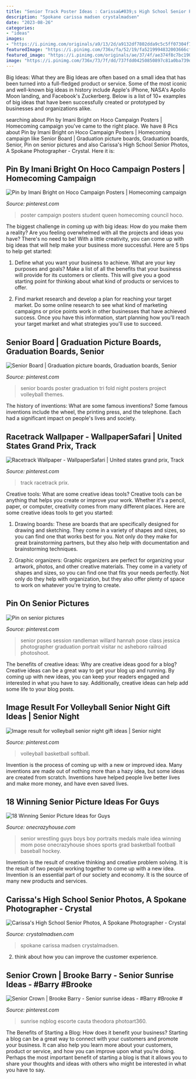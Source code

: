 ```yaml
---
title: "Senior Track Poster Ideas : Carissa&#039;s High School Senior Photos, A Spokane Photographer"
description: "Spokane carissa madsen crystalmadsen"
date: "2023-08-26"
categories:
- "ideas"
images:
- "https://i.pinimg.com/originals/a9/13/2d/a9132df7802dda9c5c5ff07304f74513.jpg"
featuredImage: "https://i.pinimg.com/736x/fa/52/19/fa5219994832003666cf5e602d40c381.jpg"
featured_image: "https://i.pinimg.com/originals/ae/37/4f/ae374f8c7bc190713a16d7bcf41877b4.jpg"
image: "https://i.pinimg.com/736x/73/7f/dd/737fdd04250850897c81a0ba739d9ed1.jpg"
---
```



Big Ideas: What they are
Big Ideas are often based on a small idea that has been turned into a full-fledged product or service. Some of the most iconic and well-known big ideas in history include Apple's iPhone, NASA's Apollo Moon landing, and Facebook's Zuckerberg. 
Below is a list of 10+ examples of big ideas that have been successfully created or prototyped by businesses and organizations alike.

	

		
searching about Pin by Imani Bright on Hoco Campaign Posters | Homecoming campaign you've came to the right place. We have 8 Pics about Pin by Imani Bright on Hoco Campaign Posters | Homecoming campaign like Senior Board | Graduation picture boards, Graduation boards, Senior, Pin on senior pictures and also Carissa&#039;s High School Senior Photos, A Spokane Photographer - Crystal. Here it is:
		
    
## Pin By Imani Bright On Hoco Campaign Posters | Homecoming Campaign

<img loading=lazy src="https://i.pinimg.com/736x/68/b2/b0/68b2b0c3bc79873cb4f09aaccd03b8f5--campaign-posters.jpg" onerror="this.onerror=null;this.src='https://tse2.mm.bing.net/th?id=OIP.e16s5p5YMIsu7Io56pRr8wHaNK&amp;pid=15.1';" alt="Pin by Imani Bright on Hoco Campaign Posters | Homecoming campaign">

_Source: pinterest.com_

>poster campaign posters student queen homecoming council hoco. 

	

The biggest challenge in coming up with big ideas: How do you make them a reality?
Are you feeling overwhelmed with all the projects and ideas you have? There's no need to be! With a little creativity, you can come up with big ideas that will help make your business more successful. Here are 5 tips to help get started: 
1. Define what you want your business to achieve. What are your key purposes and goals? Make a list of all the benefits that your business will provide for its customers or clients. This will give you a good starting point for thinking about what kind of products or services to offer. 

2. Find market research and develop a plan for reaching your target market. Do some online research to see what kind of marketing campaigns or price points work in other businesses that have achieved success. Once you have this information, start planning how you'll reach your target market and what strategies you'll use to succeed.

    
## Senior Board | Graduation Picture Boards, Graduation Boards, Senior

<img loading=lazy src="https://i.pinimg.com/originals/ae/37/4f/ae374f8c7bc190713a16d7bcf41877b4.jpg" onerror="this.onerror=null;this.src='https://tse1.mm.bing.net/th?id=OIP.pIHfwwMMU0A0sYrHAhYI1wHaJ4&amp;pid=15.1';" alt="Senior Board | Graduation picture boards, Graduation boards, Senior">

_Source: pinterest.com_

>senior boards poster graduation tri fold night posters project volleyball themes. 

	

The history of inventions: What are some famous inventions?
Some famous inventions include the wheel, the printing press, and the telephone. Each had a significant impact on people's lives and society.

    
## Racetrack Wallpaper - WallpaperSafari | United States Grand Prix, Track

<img loading=lazy src="https://i.pinimg.com/736x/73/7f/dd/737fdd04250850897c81a0ba739d9ed1.jpg" onerror="this.onerror=null;this.src='https://tse3.mm.bing.net/th?id=OIP._0eXMxggeWLnwnGoFpTHLgHaE8&amp;pid=15.1';" alt="Racetrack Wallpaper - WallpaperSafari | United states grand prix, Track">

_Source: pinterest.com_

>track racetrack prix. 

	

Creative tools: What are some creative ideas tools?
Creative tools can be anything that helps you create or improve your work. Whether it's a pencil, paper, or computer, creativity comes from many different places. Here are some creative ideas tools to get you started:
1. Drawing boards: These are boards that are specifically designed for drawing and sketching. They come in a variety of shapes and sizes, so you can find one that works best for you. Not only do they make for great brainstorming partners, but they also help with documentation and brainstorming techniques.

2. Graphic organizers: Graphic organizers are perfect for organizing your artwork, photos, and other creative materials. They come in a variety of shapes and sizes, so you can find one that fits your needs perfectly. Not only do they help with organization, but they also offer plenty of space to work on whatever you're trying to create.

    
## Pin On Senior Pictures

<img loading=lazy src="https://i.pinimg.com/736x/cf/d3/98/cfd39881ccf29d84ad22257b74d28461--class-of--senior-session.jpg" onerror="this.onerror=null;this.src='https://tse3.mm.bing.net/th?id=OIP.D3vnoL9JVeYAKH-gQlmpRwHaLH&amp;pid=15.1';" alt="Pin on senior pictures">

_Source: pinterest.com_

>senior poses session randleman willard hannah pose class jessica photographer graduation portrait visitar nc asheboro railroad photoshoot. 

	

The benefits of creative ideas: Why are creative ideas good for a blog?
Creative ideas can be a great way to get your blog up and running. By coming up with new ideas, you can keep your readers engaged and interested in what you have to say. Additionally, creative ideas can help add some life to your blog posts.

    
## Image Result For Volleyball Senior Night Gift Ideas | Senior Night

<img loading=lazy src="https://i.pinimg.com/originals/a9/13/2d/a9132df7802dda9c5c5ff07304f74513.jpg" onerror="this.onerror=null;this.src='https://tse3.mm.bing.net/th?id=OIP.7veMhMbs-PzK7udYFuGuTQHaLH&amp;pid=15.1';" alt="Image result for volleyball senior night gift ideas | Senior night">

_Source: pinterest.com_

>volleyball basketball softball. 

	

Invention is the process of coming up with a new or improved idea. Many inventions are made out of nothing more than a hazy idea, but some ideas are created from scratch. Inventions have helped people live better lives and make more money, and have even saved lives.

    
## 18 Winning Senior Picture Ideas For Guys

<img loading=lazy src="https://cdn.onecrazyhouse.com/wp-content/uploads/2016/08/wrestling-pic.jpg" onerror="this.onerror=null;this.src='https://tse3.mm.bing.net/th?id=OIP.XXia7BoHAVwO-Qp_gdNOzwHaLH&amp;pid=15.1';" alt="18 Winning Senior Picture Ideas for Guys">

_Source: onecrazyhouse.com_

>senior wrestling guys boys boy portraits medals male idea winning mom pose onecrazyhouse shoes sports grad basketball football baseball hockey. 

	

Invention is the result of creative thinking and creative problem solving. It is the result of two people working together to come up with a new idea. Invention is an essential part of our society and economy. It is the source of many new products and services.

    
## Carissa&#039;s High School Senior Photos, A Spokane Photographer - Crystal

<img loading=lazy src="https://crystalmadsen.com/wp-content/uploads/2012/09/Girls-Senior-Photo-Ideas-Spokane_0031-682x1024.jpg" onerror="this.onerror=null;this.src='https://tse4.mm.bing.net/th?id=OIP.QbRIf_pTI_ayGdJbJBMq7QHaLH&amp;pid=15.1';" alt="Carissa&#039;s High School Senior Photos, A Spokane Photographer - Crystal">

_Source: crystalmadsen.com_

>spokane carissa madsen crystalmadsen. 

	

2. think about how you can improve the customer experience.

    
## Senior Crown | Brooke Barry - Senior Sunrise Ideas - #Barry #Brooke #

<img loading=lazy src="https://i.pinimg.com/736x/fa/52/19/fa5219994832003666cf5e602d40c381.jpg" onerror="this.onerror=null;this.src='https://tse2.mm.bing.net/th?id=OIP.Ur8aCex1UA4QLqeiAv1VvgHaNK&amp;pid=15.1';" alt="Senior Crown | Brooke Barry - Senior sunrise ideas - #Barry #Brooke #">

_Source: pinterest.com_

>sunrise nqblog escorte cauta theodora photoart360. 

	

The Benefits of Starting a Blog: How does it benefit your business?
Starting a blog can be a great way to connect with your customers and promote your business. It can also help you learn more about your customers, product or service, and how you can improve upon what you’re doing. Perhaps the most important benefit of starting a blog is that it allows you to share your thoughts and ideas with others who might be interested in what you have to say.

